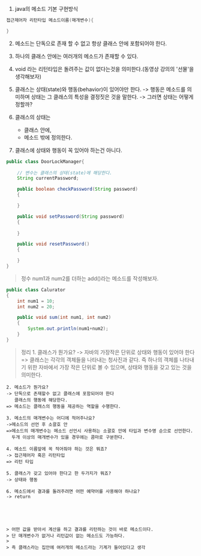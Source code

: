 
	
1. java의 메소드 기본 구현방식
```java
접근제어자 리턴타입 메소드이름(매개변수){

}
```

2. 메소드는 단독으로 존재 할 수 없고 항상 클래스 안에 포함되어야 한다.
3. 하나의 클래스 안에는 여러개의 메소드가 존재할 수 있다.
4. void 라는 리턴타입은 돌려주는 값이 없다는것을 의미한다.(동영상 강의의 '선물'을 생각해보자)
5. 클래스는 상태(state)와 행동(behavior)이 있어야만 한다.
	-> 행동은 메소드를 의미하며 상태는 그 클래스의 특성을 결정짓은 것을 말한다.
	-> 그러면 상태는 어떻게 정할까?
	
6. 클래스의 상태는
	- 클래스 안에,
	- 메소드 밖에 정의한다.

7. 클래스에 상태와 행동이 꼭 있어야 하는건 아니다.
	   
	

```java
public class DoorLockManager{
	
	// 변수는 클래스의 상태(state)에 해당한다.
	String currentPassword;

	public boolean checkPassword(String password)
	{

	}

	public void setPassword(String password)
	{
	
	}

	public void resetPassword()
	{

	}
}
```

> 정수 num1과 num2를 더하는 add()라는 메소드를 작성해보자.

```java
public class Calurator
{
	int num1 = 10;
	int num2 = 20;

	public void sum(int num1, int num2)
	{
		System.out.println(num1+num2);
	}
}
```

> 정리
	1. 클래스가 뭔가요?
	-> 자바의 가장작은 단위로 상태와 행동이 있어야 한다
	=> 클래스는 각각의 객체들을 나타내는 청사진과 같다. 즉 하나의 객체를 나타내기 위한 자바에서
	   가장 작은 단위로 볼 수 있으며, 상태와 행동을 갖고 있는 것을 의미한다.

	2. 메소드가 뭔가요?
	-> 단독으로 존재할수 없고 클래스에 포함되어야 한다 
	   클래스의 행동에 해당한다.
	=> 메소드는 클래스의 행동을 제공하는 역할을 수행한다.

	3. 메소드의 매개변수는 어디에 적어주나요?
	->메소드의 선언 후 소괄호 안
	=>메소드의 매개변수는 메소드 선언시 사용하는 소괄호 안에 타입과 변수명 순으로 선언한다. 
	  두개 이상의 매개변수가 있을 경우에는 콤마로 구분한다.

	4. 메소드 이름앞에 꼭 적어줘야 하는 것은 뭐죠?
	-> 접근제어자 혹은 리턴타입
	=> 리턴 타입

	5. 클래스가 갖고 있어야 한다고 한 두가지가 뭐죠?
	-> 상태와 행동

	6. 메소드에서 결과를 돌려주려면 어떤 예약어를 사용해야 하나요?
	-> return





	> 어떤 값을 받아서 계산을 하고 결과를 리턴하는 것이 바로 메소드이다.
	> 단 매개변수가 없거나 리턴값이 없는 메소드도 가능하다.
	> 
	> 즉 클래스라는 집안에 여러개의 메소드라는 기계가 들어있다고 생각


